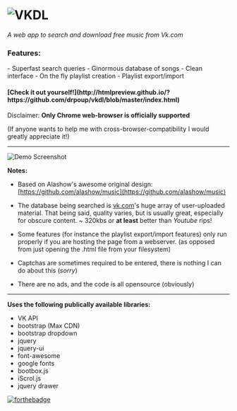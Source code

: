 ![VKDL](http://i.imgur.com/oTtLOYm.png "Logo Title Text 1")
=====

*A web app to search and download free music from Vk.com*

<h3>Features:</h3>
- Superfast search queries
- Ginormous database of songs
- Clean interface
- On the fly playlist creation
- Playlist export/import

<h4>[Check it out yourself!](http://htmlpreview.github.io/?https://github.com/drpoup/vkdl/blob/master/index.html)</h4>

Disclaimer:
**Only Chrome web-browser is officially supported**

(If anyone wants to help me with cross-browser-compatibility I would greatly appreciate it!)
___

![Demo Screenshot](http://i.imgur.com/QJl16io.png)

**Notes:**
- Based on Alashow's awesome original design: [https://github.com/alashow/music](https://github.com/alashow/music)


- The database being searched is [vk.com](https://vk.com)'s huge array of user-uploaded material. That being said, quality varies, but is usually great, especially for obscure content. ~ 320kbs or **at least** better than *Youtube* rips!


- Some features (for instance the playlist export/import features) only run properly if you are hosting the page from a webserver. (as opposed from just opening the .html file from your filesystem)


- Captchas are sometimes required to be entered, there is nothing I can do about this (*sorry*)


- There are no ads, and the code is all opensource (obviously)

---
 **Uses the following publically available libraries:** 
 - VK API
 - bootstrap (Max CDN)
 - bootstrap dropdown
 - jquery
 - jquery-ui
 - font-awesome
 - google fonts
 - bootbox.js
 - iScrol.js
 - jquery drawer
 


 [![forthebadge](http://forthebadge.com/images/badges/built-with-love.svg)](http://forthebadge.com)



